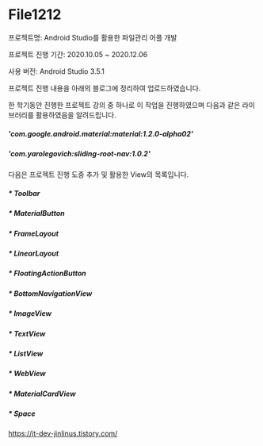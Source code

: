 # File1212
프로젝트명: Android Studio를 활용한 파일관리 어플 개발

프로젝트 진행 기간: 2020.10.05 ~ 2020.12.06

사용 버전: Android Studio 3.5.1

프로젝트 진행 내용을 아래의 블로그에 정리하여 업로드하였습니다.

한 학기동안 진행한 프로젝트 강의 중 하나로 이 작업을 진행하였으며 다음과 같은 라이브러리를 활용하였음을 알려드립니다.

##### 'com.google.android.material:material:1.2.0-alpha02'
##### 'com.yarolegovich:sliding-root-nav:1.0.2'

다음은 프로젝트 진행 도중 추가 및 활용한 View의 목록입니다.
##### * Toolbar
##### * MaterialButton
##### * FrameLayout
##### * LinearLayout
##### * FloatingActionButton
##### * BottomNavigationView
##### * ImageView
##### * TextView
##### * ListView
##### * WebView
##### * MaterialCardView
##### * Space

https://it-dev-jinlinus.tistory.com/
